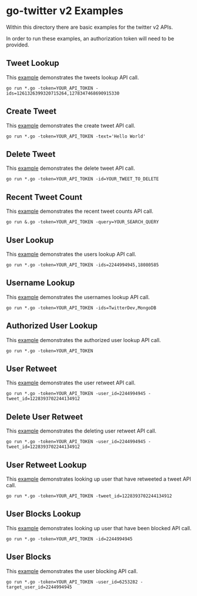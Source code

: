 # go-twitter v2 Examples
Within this directory there are basic examples for the twitter v2 APIs.

In order to run these examples, an authorization token will need to be provided.

## Tweet Lookup
This [example](./tweet-lookup) demonstrates the tweets lookup API call. 

```
go run *.go -token=YOUR_API_TOKEN -ids=1261326399320715264,1278347468690915330
```

## Create Tweet
This [example](./tweet-create) demonstrates the create tweet API call. 

```
go run *.go -token=YOUR_API_TOKEN -text='Hello World'
```

## Delete Tweet
This [example](./tweet-delete) demonstrates the delete tweet API call. 

```
go run *.go -token=YOUR_API_TOKEN -id=YOUR_TWEET_TO_DELETE
```

## Recent Tweet Count
This [example](./tweet-recent-counts) demonstrates the recent tweet counts API call.
```
go run &.go -token=YOUR_API_TOKEN -query=YOUR_SEARCH_QUERY
```

## User Lookup
This [example](./user-lookup) demonstrates the users lookup API call.

```
go run *.go -token=YOUR_API_TOKEN -ids=2244994945,18080585
```

## Username Lookup
This [example](./username-lookup) demonstrates the usernames lookup API call.

```
go run *.go -token=YOUR_API_TOKEN -ids=TwitterDev,MongoDB
```

## Authorized User Lookup
This [example](./auth-user-lookup) demonstrates the authorized user lookup API call.

```
go run *.go -token=YOUR_API_TOKEN
```

## User Retweet
This [example](./user-retweet) demonstrates the user retweet API call.

```
go run *.go -token=YOUR_API_TOKEN -user_id=2244994945 -tweet_id=1228393702244134912
```

## Delete User Retweet
This [example](./user-delete-retweet) demonstrates the deleting user retweet API call.

```
go run *.go -token=YOUR_API_TOKEN -user_id=2244994945 -tweet_id=1228393702244134912
```

## User Retweet Lookup
This [example](./user-retweet-lookup) demonstrates looking up user that have retweeted a tweet API call.

```
go run *.go -token=YOUR_API_TOKEN -tweet_id=1228393702244134912
```

## User Blocks Lookup
This [example](./user-blocks-lookup) demonstrates looking up user that have been blocked API call.

```
go run *.go -token=YOUR_API_TOKEN -id=2244994945
```
## User Blocks
This [example](./user-blocks) demonstrates the user blocking API call.

```
go run *.go -token=YOUR_API_TOKEN -user_id=6253282 -target_user_id=2244994945
```
